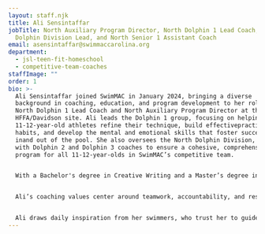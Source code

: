 ```yaml
---
layout: staff.njk
title: Ali Sensintaffar
jobTitle: North Auxiliary Program Director, North Dolphin 1 Lead Coach, North
  Dolphin Division Lead, and North Senior 1 Assistant Coach
email: asensintaffar@swimmaccarolina.org
department:
  - jsl-teen-fit-homeschool
  - competitive-team-coaches
staffImage: ""
order: 1
bio: >-
  ﻿Ali Sensintaffar joined SwimMAC in January 2024, bringing a diverse
  background in coaching, education, and program development to her role as
  North Dolphin 1 Lead Coach and North Auxiliary Program Director at the
  HFFA/Davidson site. Ali leads the Dolphin 1 group, focusing on helping
  11-12-year-old athletes refine their technique, build effectivepractice
  habits, and develop the mental and emotional skills that foster success both
  inand out of the pool. She also oversees the North Dolphin Division, working
  with Dolphin 2 and Dolphin 3 coaches to ensure a cohesive, comprehensive
  program for all 11-12-year-olds in SwimMAC’s competitive team.


  With a Bachelor's degree in Creative Writing and a Master’s degree in English Education, Ali has taught English at the high school level and brings her educational expertise to her coaching, blending athletic skill-building with life skills. Before moving to North Carolina, she served as Head Age Group Coach at Highlands Ranch Aquatics in Colorado and asAssistant Aquatic Program Coordinator for the Highlands Ranch Community Association.Her experience in managing swim programs and understanding child development and psychology further strengthens her role in supporting SwimMAC’s young athletes.


  Ali’s coaching values center around teamwork, accountability, and respect, with a coaching style that emphasizes adaptability and continuous learning. She has a deep commitment to mental training in sports, integrating tools like goal setting, visualization,and positive self-talk to equip her swimmers with the confidence and resilience they needto succeed. Ali sees SwimMAC as a place of hope and potential, and her passion lies ininspiring athletes to recognize their capabilities and develop into well-rounded individuals.


  Ali draws daily inspiration from her swimmers, who trust her to guide them through their athletic journeys. She is also grateful for her mentors, including her first boss, Kimsey, and her first Head Age Group Coach, Jill, who both played pivotal roles in shaping her passion for coaching. Ali’s favorite advice, “Be the person you needed when you were in that situation,” reflects her philosophy of coaching with empathy and purpose. Originally from Colorado, her favorite place to travel is Ireland, and her coaching mantra embodies resilience and self-belief: “If they don’t give you a seat at the table, bring a folding chair."
---
```

